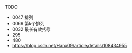TODO

- 0047 排列
- 0069 第k个排列
- 0032 最长有效括号
- 295
- 480
- https://blog.csdn.net/Hanx09/article/details/108434955